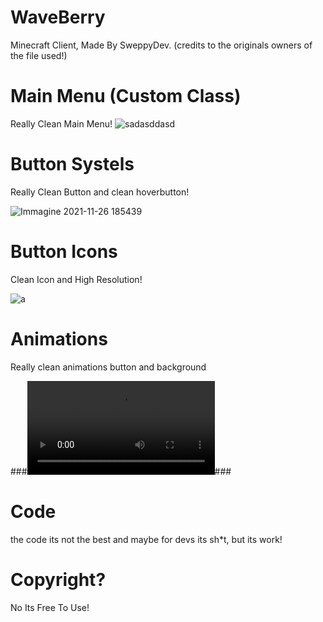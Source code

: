 # WaveBerry
Minecraft Client, Made By SweppyDev. (credits to the originals owners of the file used!)

# Main Menu (Custom Class)
Really Clean Main Menu!
![sadasddasd](https://user-images.githubusercontent.com/94248011/143618093-20c9b0ef-27ae-4970-8d84-d44bc8ab9a0d.png)

# Button Systels
Really Clean Button and clean hoverbutton!

![Immagine 2021-11-26 185439](https://user-images.githubusercontent.com/94248011/143617369-90596172-4bb6-46d8-be6e-936220c5cacd.png)

# Button Icons
Clean Icon and High Resolution!

![a](https://user-images.githubusercontent.com/94248011/143617470-9a5ded36-5597-4ae3-8e15-ce8c71d1aab0.png)

# Animations
Really clean animations button and background

###![CLICK ME](https://user-images.githubusercontent.com/94248011/143617861-1e51aead-1424-4bea-9b86-0b799efd0d52.mp4)###

# Code
the code its not the best and maybe for devs its sh*t, but its work!

# Copyright?
No Its Free To Use!
